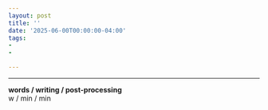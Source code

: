 ```yaml
---
layout: post
title: ''
date: '2025-06-00T00:00:00-04:00'
tags:
- 
- 

--- 
```







---



<!-- &#042; = asterisk -->
<!-- &#039; = single quote '-->

**words / writing / post-processing**  
w / min / min